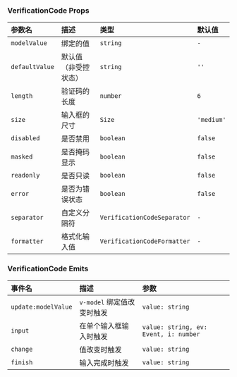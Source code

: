 ### VerificationCode Props

| 参数名 | 描述 | 类型 | 默认值 |
| :--- | :--- | :--- | :--- |
| `modelValue` | 绑定的值 | `string` | `-` |
| `defaultValue` | 默认值（非受控状态） | `string` | `''` |
| `length` | 验证码的长度 | `number` | `6` |
| `size` | 输入框的尺寸 | `Size` | `'medium'` |
| `disabled` | 是否禁用 | `boolean` | `false` |
| `masked` | 是否掩码显示 | `boolean` | `false` |
| `readonly` | 是否只读 | `boolean` | `false` |
| `error` | 是否为错误状态 | `boolean` | `false` |
| `separator` | 自定义分隔符 | `VerificationCodeSeparator` | `-` |
| `formatter` | 格式化输入值 | `VerificationCodeFormatter` | `-` |

### VerificationCode Emits

| 事件名 | 描述 | 参数 |
| :--- | :--- | :--- |
| `update:modelValue` | `v-model` 绑定值改变时触发 | `value: string` |
| `input` | 在单个输入框输入时触发 | `value: string, ev: Event, i: number` |
| `change` | 值改变时触发 | `value: string` |
| `finish` | 输入完成时触发 | `value: string` |